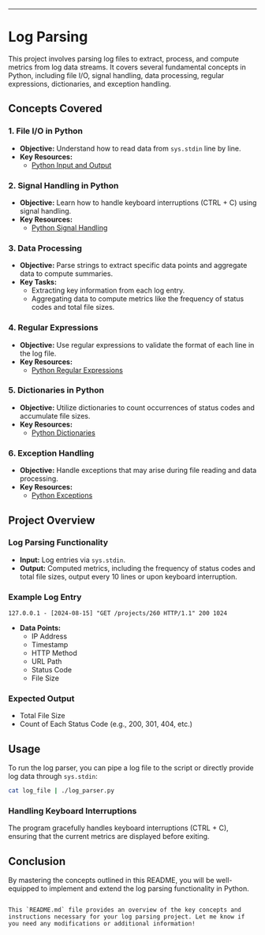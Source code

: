 ---
# Log Parsing

This project involves parsing log files to extract, process, and compute metrics from log data streams. It covers several fundamental concepts in Python, including file I/O, signal handling, data processing, regular expressions, dictionaries, and exception handling.

## Concepts Covered

### 1. File I/O in Python
- **Objective:** Understand how to read data from `sys.stdin` line by line.
- **Key Resources:**
  - [Python Input and Output](https://docs.python.org/3/tutorial/inputoutput.html)
  
### 2. Signal Handling in Python
- **Objective:** Learn how to handle keyboard interruptions (CTRL + C) using signal handling.
- **Key Resources:**
  - [Python Signal Handling](https://docs.python.org/3/library/signal.html)

### 3. Data Processing
- **Objective:** Parse strings to extract specific data points and aggregate data to compute summaries.
- **Key Tasks:**
  - Extracting key information from each log entry.
  - Aggregating data to compute metrics like the frequency of status codes and total file sizes.

### 4. Regular Expressions
- **Objective:** Use regular expressions to validate the format of each line in the log file.
- **Key Resources:**
  - [Python Regular Expressions](https://docs.python.org/3/library/re.html)

### 5. Dictionaries in Python
- **Objective:** Utilize dictionaries to count occurrences of status codes and accumulate file sizes.
- **Key Resources:**
  - [Python Dictionaries](https://docs.python.org/3/tutorial/datastructures.html#dictionaries)

### 6. Exception Handling
- **Objective:** Handle exceptions that may arise during file reading and data processing.
- **Key Resources:**
  - [Python Exceptions](https://docs.python.org/3/tutorial/errors.html)

## Project Overview

### Log Parsing Functionality
- **Input:** Log entries via `sys.stdin`.
- **Output:** Computed metrics, including the frequency of status codes and total file sizes, output every 10 lines or upon keyboard interruption.

### Example Log Entry
```
127.0.0.1 - [2024-08-15] "GET /projects/260 HTTP/1.1" 200 1024
```
- **Data Points:**
  - IP Address
  - Timestamp
  - HTTP Method
  - URL Path
  - Status Code
  - File Size

### Expected Output
- Total File Size
- Count of Each Status Code (e.g., 200, 301, 404, etc.)

## Usage

To run the log parser, you can pipe a log file to the script or directly provide log data through `sys.stdin`:

```bash
cat log_file | ./log_parser.py
```

### Handling Keyboard Interruptions
The program gracefully handles keyboard interruptions (CTRL + C), ensuring that the current metrics are displayed before exiting.

## Conclusion

By mastering the concepts outlined in this README, you will be well-equipped to implement and extend the log parsing functionality in Python.
```

This `README.md` file provides an overview of the key concepts and instructions necessary for your log parsing project. Let me know if you need any modifications or additional information!
